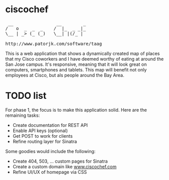 ciscochef
=========

<pre>
 __                __        _
/   o  _  _  _    /  |_  _ _|_
\__ | _> (_ (_)   \__| |(/_ | 

http://www.patorjk.com/software/taag
</pre>

This is a web application that shows a dynamically created
map of places that my Cisco coworkers and I have deemed worthy
of eating at around the San Jose campus. It's responsive, meaning
that it will look great on computers, smartphones and tablets.
This map will benefit not only employees at Cisco, but als
people around the Bay Area.

# TODO list

For phase 1, the focus is to make this application solid. Here are
the remaining tasks:

- Create documentation for REST API
- Enable API keys (optional)
- Get POST to work for clients
- Refine routing layer for Sinatra

Some goodies would include the following:

- Create 404, 503, ... custom pages for Sinatra
- Create a custom domain like www.ciscochef.com
- Refine UI/UX of homepage via CSS
